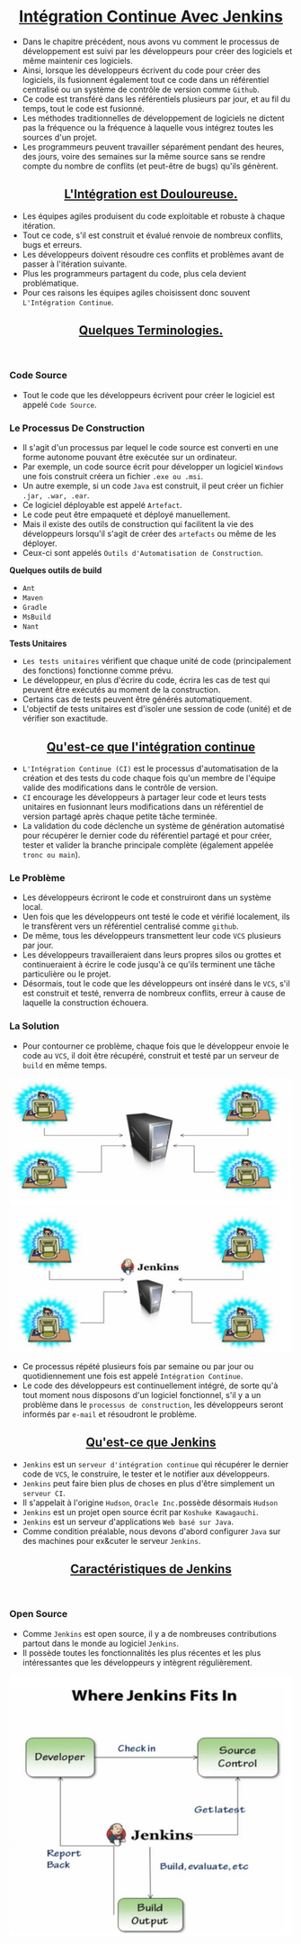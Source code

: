 <center><h1><u>Intégration Continue Avec Jenkins</u></h1></center>

+ Dans le chapitre précédent, nous avons vu comment le processus de développement est suivi par les développeurs pour créer des logiciels et même maintenir ces logiciels.
+ Ainsi, lorsque les développeurs écrivent du code pour créer des logiciels, ils fusionnent également tout ce code dans un référentiel centralisé ou un système de contrôle de version comme `Github`.
+ Ce code est transféré dans les référentiels plusieurs par jour, et au fil du temps, tout le code est fusionné.
+ Les méthodes traditionnelles de développement de logiciels ne dictent pas la fréquence ou la fréquence à laquelle vous intégrez toutes les sources d'un projet.
+ Les programmeurs peuvent travailler séparément pendant des heures, des jours, voire des semaines sur la même source sans se rendre compte du nombre de conflits (et peut-être de bugs) qu'ils génèrent.


<center><h2><u>L'Intégration est Douloureuse.</u></h2></center>


+ Les équipes agiles produisent du code exploitable et robuste à chaque itération.
+ Tout ce code, s'il est construit et évalué renvoie de nombreux conflits, bugs et erreurs.
+ Les développeurs doivent résoudre ces conflits et problèmes avant de passer à l'itération suivante.
+ Plus les programmeurs partagent du code, plus cela devient problématique.
+ Pour ces raisons les équipes agiles choisissent donc souvent `L'Intégration Continue`.

<center><h2><u>Quelques Terminologies.</u></h2></center>
<br/>

<h3>Code Source</h3>

+ Tout le code que les développeurs écrivent pour créer le logiciel est appelé `Code Source`.

<h3>Le Processus De Construction</h3>

+ Il s'agit d'un processus par lequel le code source est converti en une forme autonome pouvant être exécutée sur un ordinateur.
+ Par exemple, un code source écrit pour développer un logiciel `Windows` une fois construit créera un fichier `.exe ou .msi`.
+ Un autre exemple, si un code `Java` est construit, il peut créer un fichier `.jar, .war, .ear`.
+ Ce logiciel déployable est appelé `Artefact`. 
+ Le code peut être empaqueté et déployé manuellement.
+ Mais il existe des outils de construction qui facilitent la vie des développeurs lorsqu'il s'agit de créer des `artefacts` ou même de les déployer.
+ Ceux-ci sont appelés `Outils d'Automatisation de Construction`.

**Quelques outils de build**

+ `Ant`
+ `Maven`
+ `Gradle`
+ `MsBuild`
+ `Nant`


**Tests Unitaires**

+ `Les tests unitaires` vérifient que chaque unité de code (principalement des fonctions) fonctionne comme prévu.
+ Le développeur, en plus d'écrire du code, écrira les cas de test qui peuvent être exécutés au moment de la construction.
+ Certains cas de tests peuvent être générés automatiquement.
+ L'objectif de tests unitaires est d'isoler une session de code (unité) et de vérifier son exactitude.


<center><h2><u>Qu'est-ce que l'intégration continue</u></h2></center>

+ `L'Intégration Continue (CI)` est le processus d'automatisation de la création et des tests du code chaque fois qu'un membre de l'équipe valide des modifications dans le contrôle de version.
+ `CI` encourage les développeurs à partager leur code et leurs tests unitaires en fusionnant leurs modifications dans un référentiel de version partagé après chaque petite tâche terminée.
+ La validation du code déclenche un système de génération automatisé pour récupérer le dernier code du référentiel partagé et pour créer, tester et valider la branche principale complète (également appelée `tronc ou main`).


<h3>Le Problème</h3>

+ Les développeurs écriront le code et construiront dans un système local.
+ Uen fois que les développeurs ont testé le code et vérifié localement, ils le transfèrent vers un référentiel centralisé comme `github`.
+ De même, tous les développeurs transmettent leur code `VCS` plusieurs par jour.
+ Les développeurs travailleraient dans leurs propres silos ou grottes et continueraient à écrire le code jusqu'à ce qu'ils terminent une tâche particulière ou le projet.
+ Désormais, tout le code que les développeurs ont inséré dans le `VCS`, s'il est construit et testé, renverra de nombreux conflits, erreur à cause de laquelle la construction échouera.

<h3>La Solution</h3>

+ Pour contourner ce problème, chaque fois que le développeur envoie le code au `VCS`, il doit être récupéré, construit et testé par un serveur de `build` en même temps.

![Alt Text](images/image1.jpeg)

+ Ce processus répété plusieurs fois par semaine ou par jour ou quotidiennement une fois est appelé `Intégration Continue`.
+ Le code des développeurs est continuellement intégré, de sorte qu'à tout moment nous disposons d'un logiciel fonctionnel, s'il y a un problème dans le `processus de construction`, les développeurs seront informés par `e-mail` et résoudront le problème.


<center><h2><u>Qu'est-ce que Jenkins</u></h2></center>

+ `Jenkins` est un `serveur d'intégration continue` qui récupérer le dernier code de `VCS`, le construire, le tester et le notifier aux développeurs.
+ `Jenkins` peut faire bien plus de choses en plus d'être simplement un `serveur CI`.
+ Il s'appelait à l'origine `Hudson`, `Oracle Inc.`possède désormais `Hudson`
+ `Jenkins` est un projet open source écrit par `Koshuke Kawagauchi`.
+ `Jenkins` est un serveur d'applications `Web basé sur Java`.
+ Comme condition préalable, nous devons d'abord configurer `Java` sur des machines pour ex&cuter le serveur `Jenkins`.

<center><h2><u>Caractéristiques de Jenkins</u></h2></center>

<br/>

<h3>Open Source</h3>

+ Comme `Jenkins` est open source, il y a de nombreuses contributions partout dans le monde au logiciel `Jenkins`.
+ Il possède toutes les fonctionnalités les plus récentes et les plus intéressantes que les développeurs y intègrent régulièrement.

![Alt Text](images/image2.jpeg)
